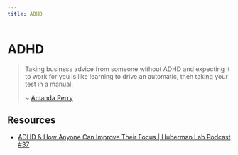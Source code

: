 ```yaml
---
title: ADHD
---
```


# ADHD

> Taking business advice from someone without ADHD and expecting it to work for you is like learning to drive an automatic, then taking your test in a manual.
>
> ~ [Amanda Perry](https://www.instagram.com/p/CttC0pXM6ht/)

## Resources

- [ADHD & How Anyone Can Improve Their Focus | Huberman Lab Podcast #37](https://www.youtube.com/watch?v=hFL6qRIJZ_Y)
